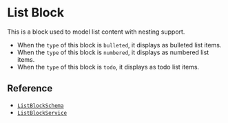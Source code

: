 # List Block

This is a block used to model list content with nesting support.

- When the `type` of this block is `bulleted`, it displays as bulleted list items.
- When the `type` of this block is `numbered`, it displays as numbered list items.
- When the `type` of this block is `todo`, it displays as todo list items.

## Reference

- [`ListBlockSchema`](/api/@lumensuite/blocks/variables/ListBlockSchema.html)
- [`ListBlockService`](/api/@lumensuite/blocks/classes/ListBlockService.html)
